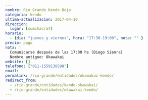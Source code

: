 ```yaml
---
nombre: Río Grande Kendo Dojo
categoria: kendo
ultima-actualizacion: 2017-04-10
direccion: 
  lugar: [sumchacra4]
horario: 
  - {dia: "jueves y viernes", hora: "17:30-19:00", nota: "" }
precio: pago
nota: | 
  Comunicarse después de las 17:00 hs (Diego Sienra)
  Nombre antiguo: Okawakai
website: []
telefono: ["011-1559138598"]
email: 
permalink: /rio-grande/entidades/okawakai-kendo/
redirect_from:
  - /rio-grande/entidades/kendo-okawakai/
  - /rio-grande/entidades/okawakai-kendo/
---
```


